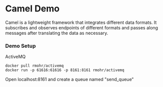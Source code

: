 # Camel Demo

Camel is a lightweight framework that integrates different data formats.
It subscribes and observes endpoints of different formats and passes
along messages after translating the data as necessary. 

### Demo Setup

ActiveMQ
```
docker pull rmohr/activemq
docker run -p 61616:61616 -p 8161:8161 rmohr/activemq
```

Open localhost:8161 and create a queue named "send_queue"